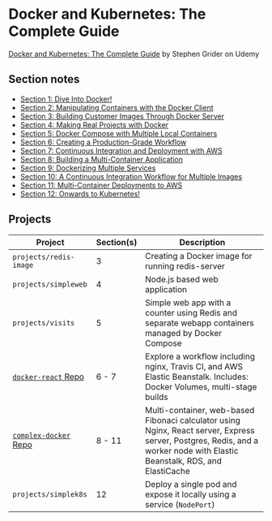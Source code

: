 # Docker and Kubernetes: The Complete Guide

[Docker and Kubernetes: The Complete Guide](https://www.udemy.com/course/docker-and-kubernetes-the-complete-guide/) by Stephen Grider on Udemy

## Section notes

* [Section 1: Dive Into Docker!](sections/section-01.md)
* [Section 2: Manipulating Containers with the Docker Client](sections/section-02.md)
* [Section 3: Building Customer Images Through Docker Server](sections/section-03.md)
* [Section 4: Making Real Projects with Docker](sections/section-04.md)
* [Section 5: Docker Compose with Multiple Local Containers](sections/section-05.md)
* [Section 6: Creating a Production-Grade Workflow](sections/section-06.md)
* [Section 7: Continuous Integration and Deployment with AWS](sections/section-07.md)
* [Section 8: Building a Multi-Container Application](sections/section-08.md)
* [Section 9: Dockerizing Multiple Services](sections/section-09.md)
* [Section 10: A Continuous Integration Workflow for Multiple Images](sections/section-10.md)
* [Section 11: Multi-Container Deployments to AWS](sections/section-11.md)
* [Section 12: Onwards to Kubernetes!](sections/section-12.md)

## Projects

| Project | Section(s) | Description |
| ------- | ---------- | ----------- |
| `projects/redis-image` | 3 | Creating a Docker image for running redis-server |
| `projects/simpleweb` | 4 | Node.js based web application |
| `projects/visits` | 5 | Simple web app with a counter using Redis and separate webapp containers managed by Docker Compose |
| [`docker-react` Repo](https://github.com/bryanesmith/docker-react) | 6 - 7 | Explore a workflow including nginx, Travis CI, and AWS Elastic Beanstalk. Includes: Docker Volumes, multi-stage builds |
| [`complex-docker` Repo](https://github.com/bryanesmith/complex-docker) | 8 - 11 | Multi-container, web-based Fibonaci calculator using Nginx, React server, Express server, Postgres, Redis, and a worker node with Elastic Beanstalk, RDS, and ElastiCache |
| `projects/simplek8s` | 12 | Deploy a single pod and expose it locally using a service (`NodePort`) |
